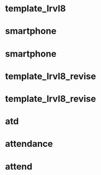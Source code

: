 # template_lrvl8
# smartphone
# smartphone
# template_lrvl8_revise
# template_lrvl8_revise
# atd
# attendance
# attend
